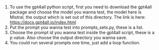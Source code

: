 1. To use the gpt4all python script, first you need to download the gpt4all package and choose the model you wanna test, 
the model here is Mistral, the output which is set out of this directory. The link is here: https://docs.gpt4all.io/index.html
2. Put the prompt you wanna test into prompts_sets.py, these is a list.
3. Choose the prompt id you wanna test inside the gpt4all script, these is a p value. Also choose the output directory you wanna save.
4. You could run several prompts one time, just add a loop function.
